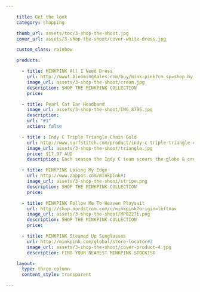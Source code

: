 ```yaml
---

    title: Get the look
    category: shopping

    thumb_url: assets/toc/3-shop-the-shoot.jpg
    cover_url: assets/3-shop-the-shoot/cover-white-dress.jpg

    custom_class: rainbow

    products:

      - title: MINKPINK All I Need Dress
        url: http://www1.bloomingdales.com/buy/mink-pink?cm_sp=shop_by_brand-_-ALL%20DESIGNERS-_-MINK%20PINK#3
        image_url: assets/3-shop-the-shoot/cream.jpg
        description: SHOP THE MINKPINK COLLECTION
        price:

      - title: Pearl Cat Ear Headband
        image_url: assets/3-shop-the-shoot/IMG_8796.jpg
        description:
        url: "#1"
        action: false

      - title : Indy C Triple Triangle Chain Gold
        url: http://www.surfstitch.com/product/indy-c-triple-triangle-chain-gold
        image_url: assets/3-shop-the-shoot/triangle.jpg
        price: $17.97 AUD
        description: Each season the Indy C team scours the globe & creates a diverse, on-trend range offering unique & affordable pieces that get noticed.

      - title: MINKPINK Losing My Edge
        url: http://www.zappos.com/minkpink#1
        image_url: assets/3-shop-the-shoot/stripe.png
        description: SHOP THE MINKPINK COLLECTION
        price:

      - title: MINKPINK Follow Me To Heaven Playsuit
        url: http://shop.nordstrom.com/c/minkpink?origin=leftnav
        image_url: assets/3-shop-the-shoot/MP8227i.png
        description: SHOP THE MINKPINK COLLECTION
        price:

      - title: MINKPINK Steamed Up Sunglasses
        url: http://minkpink.com/global/store-locator#3
        image_url: assets/3-shop-the-shoot/cover-product-4.jpg
        description: FIND YOUR NEAREST MINKPINK STOCKIST

    layout:
      type: three-column
      content_style: transparent

---
```


<style type="text/css" media="screen">
  article.page .cover-area {
    background-position: top;
  }
</style>
